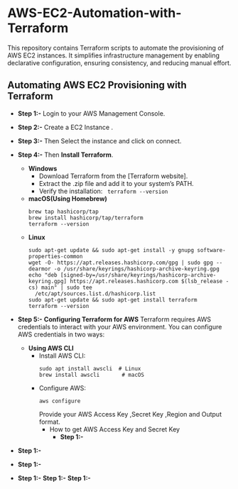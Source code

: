 # AWS-EC2-Automation-with-Terraform
This repository contains Terraform scripts to automate the provisioning of AWS EC2 instances. It simplifies infrastructure management by enabling declarative configuration, ensuring consistency, and reducing manual effort.
## Automating AWS EC2 Provisioning with Terraform
- **Step 1:-**  Login to your AWS Management Console. 
- **Step 2:-** Create a EC2 Instance  .
- **Step 3:-** Then Select  the instance and click on connect.
- **Step 4:-** Then  **Install Terraform**.
    - **Windows**
      -  Download Terraform from the [Terraform website].
      -  Extract the .zip file and add it to your system’s PATH.
      -  Verify the installation: ` terraform --version`
    - **macOS(Using Homebrew)**
        ```
        brew tap hashicorp/tap
        brew install hashicorp/tap/terraform
        terraform --version
        ```
    - **Linux**
       ```
      sudo apt-get update && sudo apt-get install -y gnupg software-properties-common
      wget -O- https://apt.releases.hashicorp.com/gpg | sudo gpg --dearmor -o /usr/share/keyrings/hashicorp-archive-keyring.gpg
      echo "deb [signed-by=/usr/share/keyrings/hashicorp-archive-keyring.gpg] https://apt.releases.hashicorp.com $(lsb_release -cs) main" | sudo tee 
         /etc/apt/sources.list.d/hashicorp.list
      sudo apt-get update && sudo apt-get install terraform
      terraform --version
       ```
          
- **Step 5:-** **Configuring Terraform for AWS**
  Terraform requires AWS credentials to interact with your AWS environment. 
  You can configure AWS credentials in two ways:
  - **Using AWS CLI**
     - Install AWS CLI:
       ```
       sudo apt install awscli  # Linux
       brew install awscli       # macOS
       ```
    - Configure AWS:
      ```
      aws configure
      ```
      Provide your AWS Access Key ,Secret Key ,Region and Output format.
      - How to get AWS Access Key and Secret Key
        - **Step 1:-**
- **Step 1:-**
- **Step 1:-**
- **Step 1:-**
**Step 1:-**
**Step 1:-**


